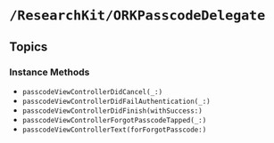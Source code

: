 # ``/ResearchKit/ORKPasscodeDelegate``

<!-- The content below this line is auto-generated and is redundant. You should either incorporate it into your content above this line or delete it. -->

## Topics

### Instance Methods

- ``passcodeViewControllerDidCancel(_:)``
- ``passcodeViewControllerDidFailAuthentication(_:)``
- ``passcodeViewControllerDidFinish(withSuccess:)``
- ``passcodeViewControllerForgotPasscodeTapped(_:)``
- ``passcodeViewControllerText(forForgotPasscode:)``